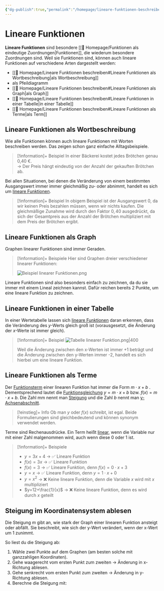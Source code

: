 ```yaml
---
{"dg-publish":true,"permalink":"/homepage/lineare-funktionen-beschreiben/"}
---
```


# Lineare Funktionen

**Lineare Funktionen** sind besondere [[🛜 Homepage/Funktionen als eindeutige Zuordnungen\|Funktionen]], die wiederum besondere Zuordnungen sind. Weil sie Funktionen sind, können auch lineare Funktionen auf verschiedene Arten dargestellt werden:
- [[🛜 Homepage/Lineare Funktionen beschreiben#Lineare Funktionen als Wortbeschreibung\|als Wortbeschreibung]]
- als Pfeildiagramm
- [[🛜 Homepage/Lineare Funktionen beschreiben#Lineare Funktionen als Graph\|als Graph]]
- [[🛜 Homepage/Lineare Funktionen beschreiben#Lineare Funktionen in einer Tabelle\|in einer Tabelle]]
- [[🛜 Homepage/Lineare Funktionen beschreiben#Lineare Funktionen als Terme\|als Term]]

## Lineare Funktionen als Wortbeschreibung
Wie alle Funktionen können auch lineare Funktionen mit Worten beschreiben werden. Das zeigen schon ganz einfache Alltagsbeispiele.

>[!information]+ Beispiel
> In einer Bäckerei kostet jedes Brötchen genau 0,40 €.  
> → Der Preis hängt eindeutig von der Anzahl der gekauften Brötchen ab.

Bei allen Situationen, bei denen die Veränderung von einem bestimmten Ausgangswert immer immer gleichmäßig zu- oder abnimmt, handelt es sich um <u>lineare Funktionen</u>.

>[!information]+ Beispiel
> In obigem Beispiel ist der Ausgangswert $0$, da wir keinen Preis bezahlen müssen, wenn wir nichts kaufen.
> Die gleichmäßige Zunahme wird durch den Faktor $0,40$ ausgedrückt, da sich der Gesamtpreis aus der Anzahl der Brötchen multipliziert mit dem Preis der Brötchen ergibt.

## Lineare Funktionen als Graph
Graphen linearer Funktionen sind immer Geraden.  

>[!information]+ Beispiele
>Hier sind Graphen dreier verschiedener linearer Funktionen:  
>
>![Beispiel linearer Funktionen.png](/img/user/%F0%9F%9B%9C%20Homepage/Anh%C3%A4nge/Beispiel%20linearer%20Funktionen.png)

Lineare Funktionen sind also besonders einfach zu zeichnen, da du sie immer mit einem Lineal zeichnen kannst. Dafür reichen bereits 2 Punkte, um eine lineare Funktion zu zeichnen.

## Lineare Funktionen in einer Tabelle

In einer Wertetabelle lassen sich <u>lineare Funktionen</u> daran erkennen, dass die Veränderung des $y$-Werts gleich groß ist (vorausgesetzt, die Änderung der $x$-Werte ist immer gleich).

>[!information]+ Beispiel
  >![Tabelle linearer Funktion.png|400](/img/user/%F0%9F%9B%9C%20Homepage/Anh%C3%A4nge/Tabelle%20linearer%20Funktion.png)
>
>Weil die Änderung zwischen den x-Werten ist immer +1  beträgt und die Änderung zwischen den y-Werten immer -2, handelt es sich hierbei um eine lineare Funktion.


## Lineare Funktionen als Terme

Der <u>Funktionsterm</u> einer linearen Funktion hat immer die Form $m⋅x+b$ . Dementsprechend lautet die <u>Funktionsgleichung</u>  $y=m⋅x+b$ bzw. $f(x)=m⋅x+b$. Die Zahl mm nennt man <u>Steigung</u> und die Zahl $b$ nennt man <u>y-Achsenabschnitt</u>.

>[!einstieg]+ Info
>Ob man $y$ oder $f(x)$ schreibt, ist egal. Beide Formulierungen sind gleichbedeutend und können synonym verwendet werden.

Terme sind Rechenausdrücke. Ein Term heißt <u>linear</u>, wenn die Variable nur mit einer Zahl malgenommen wird, auch wenn diese 0 oder 1 ist.

>[!information]+ Beispiele
>- $y = 3x+4$ → ✅ Lineare Funktion
>- $f(x)= 3x$ → ✅ Lineare Funktion
>- $f(x)=3$ → ✅ Lineare Funktion, denn $f(x)=0⋅x+3$
>- $y=x$ → ✅ Lineare Funktion, denn $y=1⋅x+0$
>- $y=x^2$ → ❌ Keine lineare Funktion, denn die Variable $x$ wird mit $x$ multipliziert
>- $y=12+\frac{1}{x}$ → ❌ Keine lineare Funktion, denn es wird durch $x$ geteilt

## Steigung im Koordinatensystem ablesen
Die Steigung $m$ gibt an, wie stark der Graph einer linearen Funktion ansteigt oder abfällt. Sie beschreibt, wie sich der y-Wert verändert, wenn der x-Wert um 1 zunimmt.

So liest du die Steigung ab:
1. Wähle zwei Punkte auf dem Graphen (am besten solche mit ganzzahligen Koordinaten).
2. Gehe waagerecht vom ersten Punkt zum zweiten → Änderung in x-Richtung ablesen.
3. Gehe senkrecht vom ersten Punkt zum zweiten → Änderung in y-Richtung ablesen.
4. Berechne die Steigung mit:
 

